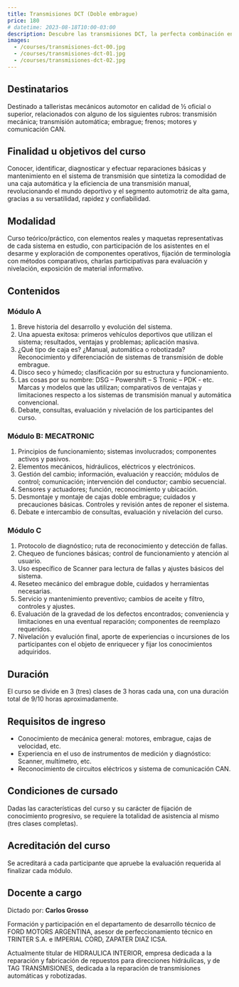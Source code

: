 ```yaml
---
title: Transmisiones DCT (Doble embrague)
price: 180
# datetime: 2023-08-18T10:00-03:00
description: Descubre las transmisiones DCT, la perfecta combinación entre comodidad y eficiencia en la industria automotriz, y conviértete en un experto en su mantenimiento y diagnóstico.
images:
  - /courses/transmisiones-dct-00.jpg
  - /courses/transmisiones-dct-01.jpg
  - /courses/transmisiones-dct-02.jpg
---
```


## Destinatarios

Destinado a talleristas mecánicos automotor en calidad de ½ oficial o superior, relacionados con alguno de los siguientes rubros: transmisión mecánica; transmisión automática; embrague; frenos; motores y comunicación CAN.

## Finalidad u objetivos del curso

Conocer, identificar, diagnosticar y efectuar reparaciones básicas y mantenimiento en el sistema de transmisión que sintetiza la comodidad de una caja automática y la eficiencia de una transmisión manual, revolucionando el mundo deportivo y el segmento automotriz de alta gama, gracias a su versatilidad, rapidez y confiabilidad.

## Modalidad

Curso teórico/práctico, con elementos reales y maquetas representativas de cada sistema en estudio, con participación de los asistentes en el desarme y exploración de componentes operativos, fijación de terminología con métodos comparativos, charlas participativas para evaluación y nivelación, exposición de material informativo.

## Contenidos

### Módulo A

1. Breve historia del desarrollo y evolución del sistema.
2. Una apuesta exitosa: primeros vehículos deportivos que utilizan el sistema; resultados, ventajas y problemas; aplicación masiva.
3. ¿Qué tipo de caja es? ¿Manual, automática o robotizada? Reconocimiento y diferenciación de sistemas de transmisión de doble embrague.
4. Disco seco y húmedo; clasificación por su estructura y funcionamiento.
5. Las cosas por su nombre: DSG – Powershift – S Tronic – PDK - etc. Marcas y modelos que las utilizan; comparativos de ventajas y limitaciones respecto a los sistemas de transmisión manual y automática convencional.
6. Debate, consultas, evaluación y nivelación de los participantes del curso.

### Módulo B: MECATRONIC

1. Principios de funcionamiento; sistemas involucrados; componentes activos y pasivos.
2. Elementos mecánicos, hidráulicos, eléctricos y electrónicos.
3. Gestión del cambio; información, evaluación y reacción; módulos de control; comunicación; intervención del conductor; cambio secuencial.
4. Sensores y actuadores; función, reconocimiento y ubicación.
5. Desmontaje y montaje de cajas doble embrague; cuidados y precauciones básicas. Controles y revisión antes de reponer el sistema.
6. Debate e intercambio de consultas, evaluación y nivelación del curso.

### Módulo C

1. Protocolo de diagnóstico; ruta de reconocimiento y detección de fallas.
2. Chequeo de funciones básicas; control de funcionamiento y atención al usuario.
3. Uso específico de Scanner para lectura de fallas y ajustes básicos del sistema.
4. Reseteo mecánico del embrague doble, cuidados y herramientas necesarias.
5. Servicio y mantenimiento preventivo; cambios de aceite y filtro, controles y ajustes.
6. Evaluación de la gravedad de los defectos encontrados; conveniencia y limitaciones en una eventual reparación; componentes de reemplazo requeridos.
7. Nivelación y evalución final, aporte de experiencias o incursiones de los participantes con el objeto de enriquecer y fijar los conocimientos adquiridos.

## Duración

El curso se divide en 3 (tres) clases de 3 horas cada una, con una duración total de 9/10 horas aproximadamente.

## Requisitos de ingreso

- Conocimiento de mecánica general: motores, embrague, cajas de velocidad, etc.
- Experiencia en el uso de instrumentos de medición y diagnóstico: Scanner, multímetro, etc.
- Reconocimiento de circuitos eléctricos y sistema de comunicación CAN.

## Condiciones de cursado

Dadas las características del curso y su carácter de fijación de conocimiento progresivo, se requiere la totalidad de asistencia al mismo (tres clases completas).

## Acreditación del curso

Se acreditará a cada participante que apruebe la evaluación requerida al finalizar cada módulo.

## Docente a cargo

Dictado por: **Carlos Grosso**

Formación y participación en el departamento de desarrollo técnico de FORD MOTORS ARGENTINA, asesor de perfeccionamiento técnico en TRINTER S.A. e IMPERIAL CORD, ZAPATER DIAZ ICSA.

Actualmente titular de HIDRAULICA INTERIOR, empresa dedicada a la reparación y fabricación de repuestos para direcciones hidráulicas, y de TAG TRANSMISIONES, dedicada a la reparación de transmisiones automáticas y robotizadas.
